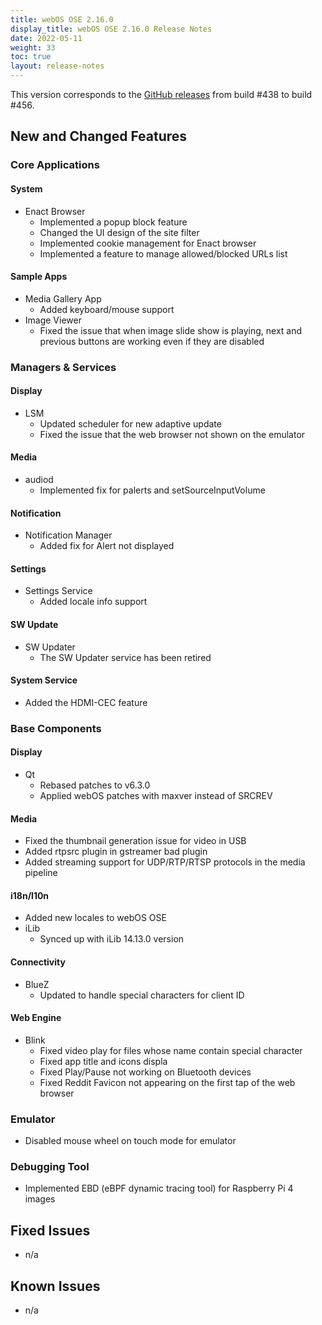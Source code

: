 ```yaml
---
title: webOS OSE 2.16.0
display_title: webOS OSE 2.16.0 Release Notes
date: 2022-05-11
weight: 33
toc: true
layout: release-notes
---
```


This version corresponds to the [GitHub releases](https://github.com/webosose/build-webos/releases) from build #438 to build #456.

## New and Changed Features

### Core Applications

#### System

-   Enact Browser
    -   Implemented a popup block feature
    -   Changed the UI design of the site filter
    -   Implemented cookie management for Enact browser
    -   Implemented a feature to manage allowed/blocked URLs list

#### Sample Apps

-   Media Gallery App
    -   Added keyboard/mouse support
-   Image Viewer
    -   Fixed the issue that when image slide show is playing, next and previous buttons are working even if they are disabled

### Managers & Services

#### Display

-   LSM
    -   Updated scheduler for new adaptive update
    -   Fixed the issue that the web browser not shown on the emulator

#### Media

-   audiod
    -   Implemented fix for palerts and setSourceInputVolume

#### Notification

-   Notification Manager
    -   Added fix for Alert not displayed

#### Settings

-   Settings Service
    -   Added locale info support

#### SW Update

-   SW Updater
    -   The SW Updater service has been retired

#### System Service

-   Added the HDMI-CEC feature

### Base Components

#### Display

-   Qt
    -   Rebased patches to v6.3.0
    -   Applied webOS patches with maxver instead of SRCREV

#### Media

-   Fixed the thumbnail generation issue for video in USB
-   Added rtpsrc plugin in gstreamer bad plugin
-   Added streaming support for UDP/RTP/RTSP protocols in the media pipeline

#### i18n/l10n

-   Added new locales to webOS OSE
-   iLib
    -   Synced up with iLib 14.13.0 version

#### Connectivity

-   BlueZ
    -   Updated to handle special characters for client ID

#### Web Engine

-   Blink
    -   Fixed video play for files whose name contain special character
    -   Fixed app title and icons displa
    -   Fixed Play/Pause not working on Bluetooth devices
    -   Fixed Reddit Favicon not appearing on the first tap of the web browser

### Emulator

-   Disabled mouse wheel on touch mode for emulator

### Debugging Tool

-   Implemented EBD (eBPF dynamic tracing tool) for Raspberry Pi 4 images

## Fixed Issues

-   n/a

## Known Issues

-   n/a
  